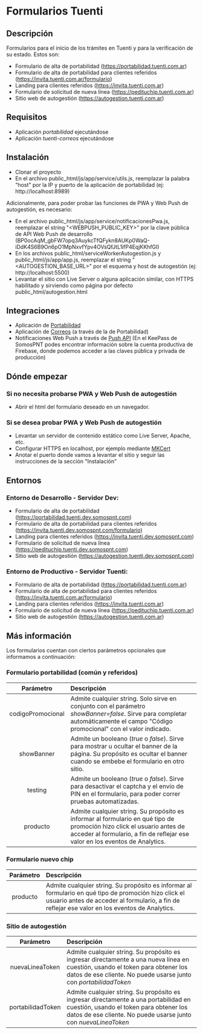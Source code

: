# Formularios Tuenti #
 
## Descripción ##
Formularios para el inicio de los trámites en Tuenti y para la verificación de su estado. Estos son:
* Formulario de alta de portabilidad (https://portabilidad.tuenti.com.ar)
* Formulario de alta de portabilidad para clientes referidos (https://invita.tuenti.com.ar/formulario)
* Landing para clientes referidos (https://invita.tuenti.com.ar)
* Formulario de solicitud de nueva línea (https://pedituchip.tuenti.com.ar)
* Sitio web de autogestión (https://autogestion.tuenti.com.ar)
 
## Requisitos ##
* Aplicación *portabilidad* ejecutándose
* Aplicación *tuenti-correos* ejecutándose
 
## Instalación ##
* Clonar el proyecto
* En el archivo public_html/js/app/service/utils.js, reemplazar la palabra "host" por la IP y puerto de la aplicación de portabilidad (ej: http://localhost:8989)

Adicionalmente, para poder probar las funciones de PWA y Web Push de autogestión, es necesario:

* En el archivo public_html/js/app/service/notificacionesPwa.js, reemplazar el string "<WEBPUSH_PUBLIC_KEY>" por la clave pública de API Web Push de desarrollo (BP0ocAqM_gbFW7opq3AuykcTfQFykn8AUKp0WaQ-iDdK4S6B9On6pO1MpNxvfYpv4OVsQfJtL1ifP4EqjKKhfGI)
* En los archivos public_html/serviceWorkerAutogestion.js y public_html/js/app/app.js, reemplazar el string "<AUTOGESTION_BASE_URL>" por el esquema y host de autogestión (ej: http://localhost:5500)
* Levantar el sitio con Live Server o alguna aplicación similar, con HTTPS habilitado y sirviendo como página por defecto public_html/autogestion.html
 
## Integraciones ##
* Aplicación de [Portabilidad](https://gitlab.com/somospnt/tuenti/portabilidad)
* Aplicación de [Correos](https://gitlab.com/somospnt/tuenti/tuenti-correos) (a través de la de Portabilidad)
* Notificaciones Web Push a través de [Push API](https://developer.mozilla.org/es/docs/Web/API/Push_API) (En el KeePass de SomosPNT podes encontrar información sobre la cuenta productiva de Firebase, donde podemos acceder a las claves pública y privada de producción)
 
## Dónde empezar ##
### Si no necesita probarse PWA y Web Push de autogestión ###
* Abrir el html del formulario deseado en un navegador.

### Si se desea probar PWA y Web Push de autogestión ###
* Levantar un servidor de contenido estático como Live Server, Apache, etc.
* Configurar HTTPS en localhost, por ejemplo mediante [MKCert](https://github.com/FiloSottile/mkcert)
* Anotar el puerto donde vamos a levantar el sitio y seguir las instrucciones de la sección "Instalación"
   
## Entornos ##
### Entorno de Desarrollo - Servidor Dev: ###
* Formulario de alta de portabilidad (https://portabilidad.tuenti.dev.somospnt.com)
* Formulario de alta de portabilidad para clientes referidos (https://invita.tuenti.dev.somospnt.com/formulario)
* Landing para clientes referidos (https://invita.tuenti.dev.somospnt.com)
* Formulario de solicitud de nueva línea (https://pedituchip.tuenti.dev.somospnt.com)
* Sitio web de autogestión (https://autogestion.tuenti.dev.somospnt.com)

### Entorno de Productivo - Servidor Tuenti: ###
* Formulario de alta de portabilidad (https://portabilidad.tuenti.com.ar)
* Formulario de alta de portabilidad para clientes referidos (https://invita.tuenti.com.ar/formulario)
* Landing para clientes referidos (https://invita.tuenti.com.ar)
* Formulario de solicitud de nueva línea (https://pedituchip.tuenti.com.ar)
* Sitio web de autogestión (https://autogestion.tuenti.com.ar)
 
## Más información ##
 
Los formularios cuentan con ciertos parámetros opcionales que informamos a continuación:

### Formulario portabilidad (común y referidos) ###

| Parámetro | Descripción |
|:---:|:---|
| codigoPromocional | Admite cualquier string. Solo sirve en conjunto con el parámetro *showBanner=false*. Sirve para completar automáticamente el campo "Código promocional" con el valor indicado. |
| showBanner | Admite un booleano (*true* o *false*). Sirve para mostrar u ocultar el banner de la página. Su propósito es ocultar el banner cuando se embebe el formulario en otro sitio. |
| testing | Admite un booleano (*true* o *false*). Sirve para desactivar el captcha y el envío de PIN en el formulario, para poder correr pruebas automatizadas. |
| producto | Admite cualquier string. Su propósito es informar al formulario en qué tipo de promoción hizo click el usuario antes de acceder al formulario, a fin de reflejar ese valor en los eventos de Analytics. |

### Formulario nuevo chip ###

| Parámetro | Descripción |
|:---:|:---|
| producto | Admite cualquier string. Su propósito es informar al formulario en qué tipo de promoción hizo click el usuario antes de acceder al formulario, a fin de reflejar ese valor en los eventos de Analytics. |

### Sitio de autogestión ###

| Parámetro | Descripción |
|:---:|:---|
| nuevaLineaToken | Admite cualquier string. Su propósito es ingresar directamente a una nueva línea en cuestión, usando el token para obtener los datos de ese cliente. No puede usarse junto con *portabilidadToken* |
| portabilidadToken | Admite cualquier string. Su propósito es ingresar directamente a una portabilidad en cuestión, usando el token para obtener los datos de ese cliente. No puede usarse junto con *nuevaLineaToken* |
